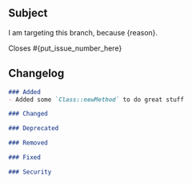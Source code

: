 <!-- THE PR TEMPLATE IS NOT AN OPTION. DO NOT DELETE IT, MAKE SURE YOU READ AND EDIT IT! -->
## Subject

<!-- Describe your Pull Request content here -->

<!--
    Show us you choose the right branch.
    Different branches are used for different things :
    - 4.x is for everything backwards compatible, like patches, features and deprecation notices
    - master is for deprecation removals and other changes that cannot be done without a BC-break
    More details here: https://github.com/sonata-project/SonataUserBundle/blob/4.x/CONTRIBUTING.md#the-base-branch
-->
I am targeting this branch, because {reason}.

<!--
    Specify which issues will be fixed/closed.
    Remove it if this is not related.
-->

Closes #{put_issue_number_here}

## Changelog

<!-- MANDATORY
    Fill the changelog part inside the code block.
    Follow this schema: http://keepachangelog.com/
-->

<!-- 
    If you are updating something that doesn't require
    a release, you can delete whole Changelog section.
    (eg. update to docs, tests)
-->

<!-- REMOVE EMPTY SECTIONS -->
```markdown
### Added
- Added some `Class::newMethod` to do great stuff

### Changed

### Deprecated

### Removed

### Fixed

### Security
```

<!--
    If this is a work in progress, uncomment this section.
    You can add as many tasks as you want.
    If some are not relevant, just remove them.
    
    ## To do
    
    - [ ] Update the tests
    - [ ] Update the documentation
    - [ ] Add an upgrade note
-->
